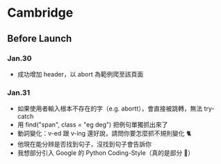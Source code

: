 # Cambridge

## Before Launch
### Jan.30
- 成功增加 header，以 abort 為範例爬至該頁面
### Jan.31
- 如果使用者輸入根本不存在的字（e.g. abortt），會直接被跳轉，無法 try-catch
- 用 find("span", class = "eg deg") 把例句單獨抓出來了
- 動詞變化：v-ed 跟 v-ing 還好說，請問你要怎麼抓不規則變化 🐈
- 他現在能分辨是否找到句子，沒找到句子會告訴你
- 我想部分引入 Google 的 Python Coding-Style（真的是部分 🐊）
